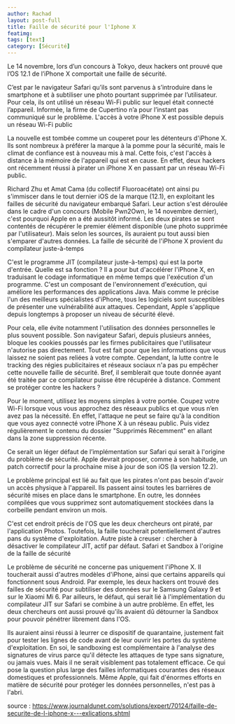 ```yaml
---
author: Rachad
layout: post-full
title: Faille de sécurité pour l'Iphone X
featimg: 
tags: [text]
category: [Sécurité]
---
```

Le 14 novembre, lors d’un concours à Tokyo, deux hackers ont prouvé que l’OS 12.1 de l’iPhone X comportait une faille de sécurité.

C’est par le navigateur Safari qu’ils sont parvenus à s’introduire dans le smartphone et à subtiliser une photo pourtant supprimée par l’utilisateur. Pour cela, ils ont utilisé un réseau Wi-Fi public sur lequel était connecté l’appareil. Informée, la firme de Cupertino n’a pour l’instant pas communiqué sur le problème.
L'accès à votre iPhone X est possible depuis un réseau Wi-Fi public

La nouvelle est tombée comme un couperet pour les détenteurs d'iPhone X. Ils sont nombreux à préférer la marque à la pomme pour la sécurité, mais le climat de confiance est à nouveau mis à mal. Cette fois, c'est l'accès à distance à la mémoire de l'appareil qui est en cause. En effet, deux hackers ont récemment réussi à pirater un iPhone X en passant par un réseau Wi-Fi public.

Richard Zhu et Amat Cama (du collectif Fluoroacétate) ont ainsi pu s'immiscer dans le tout dernier iOS de la marque (12.1), en exploitant les failles de sécurité du navigateur embarqué Safari. Leur action s'est déroulée dans le cadre d'un concours (Mobile Pwn2Own, le 14 novembre dernier), c'est pourquoi Apple en a été aussitôt informé. Les deux pirates se sont contentés de récupérer le premier élément disponible (une photo supprimée par l'utilisateur). Mais selon les sources, ils auraient pu tout aussi bien s'emparer d'autres données.
La faille de sécurité de l'iPhone X provient du compilateur juste-à-temps

C'est le programme JIT (compilateur juste-à-temps) qui est la porte d'entrée. Quelle est sa fonction ? Il a pour but d'accélérer l'iPhone X, en traduisant le codage informatique en même temps que l'exécution d'un programme. C'est un composant de l'environnement d'exécution, qui améliore les performances des applications Java. Mais comme le précise l'un des meilleurs spécialistes d'iPhone, tous les logiciels sont susceptibles de présenter une vulnérabilité aux attaques. Cependant, Apple s'applique depuis longtemps à proposer un niveau de sécurité élevé.

Pour cela, elle évite notamment l'utilisation des données personnelles le plus souvent possible. Son navigateur Safari, depuis plusieurs années, bloque les cookies poussés par les firmes publicitaires que l'utilisateur n'autorise pas directement. Tout est fait pour que les informations que vous laissez ne soient pas reliées à votre compte. Cependant, la lutte contre le tracking des régies publicitaires et réseaux sociaux n'a pas pu empêcher cette nouvelle faille de sécurité. Bref, il semblerait que toute donnée ayant été traitée par ce compilateur puisse être récupérée à distance.
Comment se protéger contre les hackers ?

Pour le moment, utilisez les moyens simples à votre portée. Coupez votre Wi-Fi lorsque vous vous approchez des réseaux publics et que vous n’en avez pas la nécessité. En effet, l'attaque ne peut se faire qu'à la condition que vous ayez connecté votre iPhone X à un réseau public. Puis videz régulièrement le contenu du dossier "Supprimés Récemment" en allant dans la zone suppression récente.

Ce serait un léger défaut de l’implémentation sur Safari qui serait à l'origine du problème de sécurité. Apple devrait proposer, comme à son habitude, un patch correctif pour la prochaine mise à jour de son iOS (la version 12.2).

Le problème principal est lié au fait que les pirates n'ont pas besoin d'avoir un accès physique à l'appareil. Ils passent ainsi toutes les barrières de sécurité mises en place dans le smartphone. En outre, les données compilées que vous supprimez sont automatiquement stockées dans la corbeille pendant environ un mois.

C'est cet endroit précis de l'OS que les deux chercheurs ont piraté, par l'application Photos. Toutefois, la faille toucherait potentiellement d'autres pans du système d'exploitation. Autre piste à creuser : chercher à désactiver le compilateur JIT, actif par défaut.
Safari et Sandbox à l'origine de la faille de sécurité

Le problème de sécurité ne concerne pas uniquement l'iPhone X. Il toucherait aussi d'autres modèles d'iPhone, ainsi que certains appareils qui fonctionnent sous Android. Par exemple, les deux hackers ont trouvé des failles de sécurité pour subtiliser des données sur le Samsung Galaxy 9 et sur le Xiaomi Mi 6. Par ailleurs, le défaut, qui serait lié à l'implémentation du compilateur JIT sur Safari se combine à un autre problème. En effet, les deux chercheurs ont aussi prouvé qu'ils avaient dû détourner la Sandbox pour pouvoir pénétrer librement dans l'OS.

Ils auraient ainsi réussi à leurrer ce dispositif de quarantaine, justement fait pour tester les lignes de code avant de leur ouvrir les portes du système d'exploitation. En soi, le sandboxing est complémentaire à l'analyse des signatures de virus parce qu'il détecte les attaques de type sans signature, ou jamais vues. Mais il ne serait visiblement pas totalement efficace. Ce qui pose la question plus large des failles informatiques courantes des réseaux domestiques et professionnels. Même Apple, qui fait d'énormes efforts en matière de sécurité pour protéger les données personnelles, n'est pas à l'abri.  


source : <https://www.journaldunet.com/solutions/expert/70124/faille-de-securite-de-l-iphone-x---exlications.shtml>
